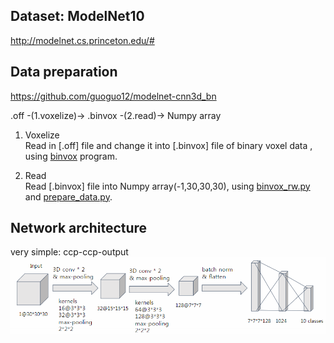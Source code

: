 ## Dataset: ModelNet10 
http://modelnet.cs.princeton.edu/#

## Data preparation 
https://github.com/guoguo12/modelnet-cnn3d_bn

.off -(1.voxelize)-> .binvox -(2.read)-> Numpy array

1. Voxelize\
Read in [.off] file and change it into [.binvox] file of binary voxel data , using [binvox](http://www.patrickmin.com/binvox/) program.

2. Read\
Read [.binvox] file into Numpy array(-1,30,30,30), using [binvox_rw.py](https://github.com/Sooram/ModelNet-3dCNN-tensorflow/blob/master/binvox_rw.py) and [prepare_data.py](https://github.com/Sooram/ModelNet-3dCNN-tensorflow/blob/master/prepare_data.py).

## Network architecture
very simple: ccp-ccp-output
![Overview](https://github.com/Sooram/ModelNet-3dCNN-tensorflow/blob/master/network.PNG)
